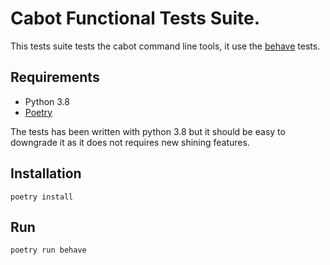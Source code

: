 # Cabot Functional Tests Suite.

This tests suite tests the cabot command line tools, it use the 
[behave](https://behave.readthedocs.io/en/latest/) tests.

## Requirements

 * Python 3.8
 * [Poetry](https://python-poetry.org/)

The tests has been written with python 3.8 but it should be easy to downgrade
it as it does not requires new shining features.

## Installation

    poetry install

## Run

    poetry run behave
